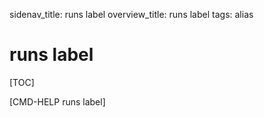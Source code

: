 sidenav_title: runs label
overview_title: runs label
tags: alias

# runs label

[TOC]

[CMD-HELP runs label]
